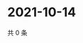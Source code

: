 # 2021-10-14

共 0 条

<!-- BEGIN WEIBO -->
<!-- 最后更新时间 Thu Oct 14 2021 01:13:35 GMT+0800 (China Standard Time) -->

<!-- END WEIBO -->
